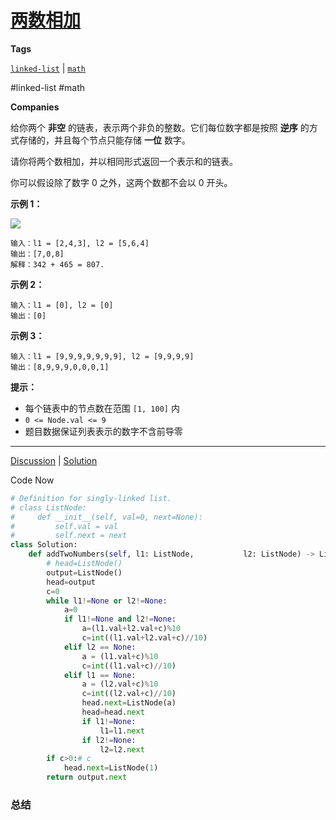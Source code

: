 # [两数相加](https://leetcode-cn.com/problems/add-two-numbers/description/ "https://leetcode-cn.com/problems/add-two-numbers/description/")
**Tags**

[`linked-list`](https://leetcode.com/tag/linked-list "https://leetcode.com/tag/linked-list") | [`math`](https://leetcode.com/tag/math "https://leetcode.com/tag/math")

#linked-list #math

**Companies**

给你两个 **非空** 的链表，表示两个非负的整数。它们每位数字都是按照 **逆序** 的方式存储的，并且每个节点只能存储 **一位** 数字。

请你将两个数相加，并以相同形式返回一个表示和的链表。

你可以假设除了数字 0 之外，这两个数都不会以 0 开头。

**示例 1：**

![](https://assets.leetcode-cn.com/aliyun-lc-upload/uploads/2021/01/02/addtwonumber1.jpg)

```
输入：l1 = [2,4,3], l2 = [5,6,4]
输出：[7,0,8]
解释：342 + 465 = 807.
```

**示例 2：**

```
输入：l1 = [0], l2 = [0]
输出：[0]
```

**示例 3：**

```
输入：l1 = [9,9,9,9,9,9,9], l2 = [9,9,9,9]
输出：[8,9,9,9,0,0,0,1]
```

**提示：**

-   每个链表中的节点数在范围 `[1, 100]` 内
-   `0 <= Node.val <= 9`
-   题目数据保证列表表示的数字不含前导零

---

[Discussion](https://leetcode-cn.com/problems/add-two-numbers/comments/ "https://leetcode-cn.com/problems/add-two-numbers/comments/") | [Solution](https://leetcode-cn.com/problems/add-two-numbers/solution/ "https://leetcode-cn.com/problems/add-two-numbers/solution/")

Code Now
```python
# Definition for singly-linked list.
# class ListNode:
#     def __init__(self, val=0, next=None):
#         self.val = val
#         self.next = next
class Solution:
	def addTwoNumbers(self, l1: ListNode, 			l2: ListNode) -> ListNode:
        # head=ListNode()
        output=ListNode()
        head=output
        c=0
        while l1!=None or l2!=None:
            a=0
            if l1!=None and l2!=None:
                a=(l1.val+l2.val+c)%10
                c=int((l1.val+l2.val+c)//10)
            elif l2 == None:
                a = (l1.val+c)%10
                c=int((l1.val+c)//10)
            elif l1 == None:
                a = (l2.val+c)%10
                c=int((l2.val+c)//10)
                head.next=ListNode(a)
                head=head.next
                if l1!=None:
                    l1=l1.next
				if l2!=None:
					l2=l2.next
		if c>0:# c
			head.next=ListNode(1)
		return output.next
```

### 总结

